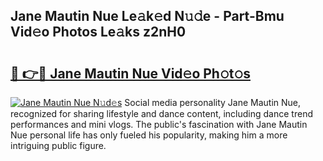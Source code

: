 ## Jane Mautin Nue Le𝚊k𝚎d N𝚞𝚍e - Part-Bmu Vid𝚎o Photos Le𝚊ks z2nH0

# <h2><a href="http://fb5118p.evod.top/?m=Jane+Mautin+Nue">🔗 👉🔴 Jane Mautin Nue Vid𝚎o Ph𝚘t𝚘s</a></h2>

[![Jane Mautin Nue N𝚞d𝚎s](https://i.imgur.com/8V9OHl7.gif)](http://fb5118p.evod.top/?m=Jane+Mautin+Nue)
Social media personality Jane Mautin Nue, recognized for sharing lifestyle and dance content, including dance trend performances and mini vlogs. The public's fascination with Jane Mautin Nue personal life has only fueled his popularity, making him a more intriguing public figure. 
